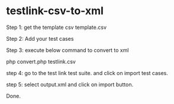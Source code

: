 # testlink-csv-to-xml

Step 1: get the template csv template.csv

Step 2: Add your test cases

Step 3: execute below command to convert to xml

php convert.php testlink.csv

step 4: go to the test link test suite. and click on import test cases.

step 5: select output.xml and click on import button.

Done.
